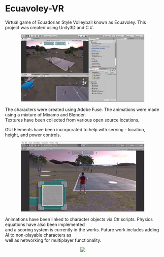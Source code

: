 # Ecuavoley-VR

Virtual game of Ecuadorian Style Volleyball known as Ecuavoley. This project was created using Unity3D and C #.

<p align="center">
  <img src="https://github.com/moonbeam5115/Ecuavoley-VR/blob/main/img/UnityGUI.JPG" width="400">
</p>

The characters were created using Adobe Fuse. The animations were made using a mixture of Mixamo and Blender.  
Textures have been collected from various open source locations.  
  
GUI Elements have been incorporated to help with serving - location, height, and power controls.

<p align="center">
  <img src="https://github.com/moonbeam5115/Ecuavoley-VR/blob/main/img/serveGIF.gif" width="400">
</p>

Animations have been linked to character objects via C# scripts. Physics equations have also been implemented  
and a scoring system is currently in the works. Future work includes adding AI to non-playable characters as  
well as networking for multiplayer functionality.

<p align="center">
  <img src="https://github.com/moonbeam5115/Ecuavoley-VR/blob/main/img/walkingGIF.gif" width="400">
</p>

